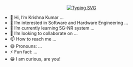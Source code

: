 <p align="center">
<a href="https://github.com/krishnakumardangi">
    <img src="https://readme-typing-svg.herokuapp.com?font=Georgia&duration=2000&pause=1000&color=9745F5&center=true&multiline=true&width=650&height=80&lines=Krishna+Kumar;Engineer+%7C+Undergraduate+Student+%7C+Python+%7C+C+%2B+%2B+%7C+Verilog" alt="Typing SVG" />
</a>
<br/>

- 👋 Hi, I’m Krishna Kumar ...
- 👀 I’m interested in Software and Hardware Engineering ...
- 🌱 I’m currently learning 5G-NR system ...
- 💞️ I’m looking to collaborate on ...
- 📫 How to reach me ...
- 😄 Pronouns: ...
- ⚡ Fun fact: ...
- 😁 I am curious, are you!

<!---
krishnakumardangi/krishnakumardangi is a ✨ special ✨ repository because its `README.md` (this file) appears on your GitHub profile.
You can click the Preview link to take a look at your changes.
--->
